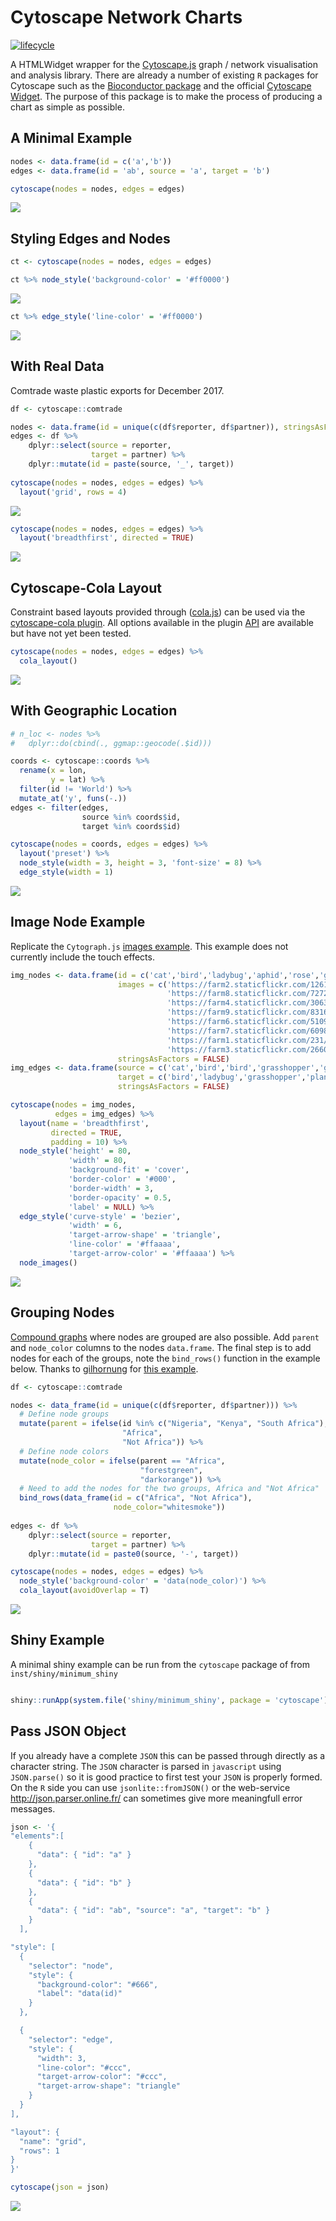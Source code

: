Cytoscape Network Charts
================

[![lifecycle](https://img.shields.io/badge/lifecycle-experimental-orange.svg)](https://www.tidyverse.org/lifecycle/#experimental)

A HTMLWidget wrapper for the [Cytoscape.js](http://js.cytoscape.org/)
graph / network visualisation and analysis library. There are already a
number of existing `R` packages for Cytoscape such as the [Bioconductor
package](https://bioconductor.org/packages/release/bioc/html/RCy3.html)
and the official [Cytoscape
Widget](https://github.com/cytoscape/r-cytoscape.js). The purpose of
this package is to make the process of producing a chart as simple as
possible.

## A Minimal Example

``` r
nodes <- data.frame(id = c('a','b'))
edges <- data.frame(id = 'ab', source = 'a', target = 'b')

cytoscape(nodes = nodes, edges = edges) 
```

![](README_files/figure-gfm/min-1.png)<!-- -->

## Styling Edges and Nodes

``` r
ct <- cytoscape(nodes = nodes, edges = edges)

ct %>% node_style('background-color' = '#ff0000')
```

![](README_files/figure-gfm/style1-1.png)<!-- -->

``` r
ct %>% edge_style('line-color' = '#ff0000')
```

![](README_files/figure-gfm/style2-1.png)<!-- -->

## With Real Data

Comtrade waste plastic exports for December 2017.

``` r
df <- cytoscape::comtrade

nodes <- data.frame(id = unique(c(df$reporter, df$partner)), stringsAsFactors = FALSE)
edges <- df %>%
    dplyr::select(source = reporter,
                  target = partner) %>%
    dplyr::mutate(id = paste(source, '_', target))
           
cytoscape(nodes = nodes, edges = edges) %>% 
  layout('grid', rows = 4)
```

![](README_files/figure-gfm/plastics-1.png)<!-- -->

``` r
cytoscape(nodes = nodes, edges = edges) %>% 
  layout('breadthfirst', directed = TRUE)
```

![](README_files/figure-gfm/plastics-2.png)<!-- -->

## Cytoscape-Cola Layout

Constraint based layouts provided through
([cola.js](http://ialab.it.monash.edu/webcola/)) can be used via the
[cytoscape-cola plugin](https://github.com/cytoscape/cytoscape.js-cola).
All options available in the plugin
[API](https://github.com/cytoscape/cytoscape.js-cola#api) are available
but have not yet been tested.

``` r
cytoscape(nodes = nodes, edges = edges) %>% 
  cola_layout()
```

![](README_files/figure-gfm/cola-1.png)<!-- -->

## With Geographic Location

``` r
# n_loc <- nodes %>%
#   dplyr::do(cbind(., ggmap::geocode(.$id)))

coords <- cytoscape::coords %>%
  rename(x = lon,
         y = lat) %>%
  filter(id != 'World') %>%
  mutate_at('y', funs(-.))
edges <- filter(edges, 
                source %in% coords$id,
                target %in% coords$id)

cytoscape(nodes = coords, edges = edges) %>% 
  layout('preset') %>%
  node_style(width = 3, height = 3, 'font-size' = 8) %>%
  edge_style(width = 1)
```

![](README_files/figure-gfm/location-1.png)<!-- -->

## Image Node Example

Replicate the `Cytograph.js` [images
example](http://js.cytoscape.org/demos/images-breadthfirst-layout/).
This example does not currently include the touch
effects.

``` r
img_nodes <- data.frame(id = c('cat','bird','ladybug','aphid','rose','grasshopper','plant','wheat'),
                        images = c('https://farm2.staticflickr.com/1261/1413379559_412a540d29_b.jpg',
                                   'https://farm8.staticflickr.com/7272/7633179468_3e19e45a0c_b.jpg',
                                   'https://farm4.staticflickr.com/3063/2751740612_af11fb090b_b.jpg',
                                   'https://farm9.staticflickr.com/8316/8003798443_32d01257c8_b.jpg',
                                   'https://farm6.staticflickr.com/5109/5817854163_eaccd688f5_b.jpg',
                                   'https://farm7.staticflickr.com/6098/6224655456_f4c3c98589_b.jpg',
                                   'https://farm1.staticflickr.com/231/524893064_f49a4d1d10_z.jpg',
                                   'https://farm3.staticflickr.com/2660/3715569167_7e978e8319_b.jpg'),
                        stringsAsFactors = FALSE)
img_edges <- data.frame(source = c('cat','bird','bird','grasshopper','grasshopper','ladybug','aphid'),
                        target = c('bird','ladybug','grasshopper','plant','wheat','aphid','rose'),
                        stringsAsFactors = FALSE)

cytoscape(nodes = img_nodes,
          edges = img_edges) %>%
  layout(name = 'breadthfirst',
         directed = TRUE,
         padding = 10) %>%
  node_style('height' = 80,
             'width' = 80,
             'background-fit' = 'cover',
             'border-color' = '#000',
             'border-width' = 3,
             'border-opacity' = 0.5,
             'label' = NULL) %>%
  edge_style('curve-style' = 'bezier',
             'width' = 6,
             'target-arrow-shape' = 'triangle',
             'line-color' = '#ffaaaa',
             'target-arrow-color' = '#ffaaaa') %>%
  node_images()
```

![](README_files/figure-gfm/image-1.png)<!-- -->

## Grouping Nodes

[Compound
graphs](https://cytoscape.org/cytoscape.js-cola/demo-compound.html)
where nodes are grouped are also possible. Add `parent` and `node_color`
columns to the nodes `data.frame`. The final step is to add nodes for
each of the groups, note the `bind_rows()` function in the example
below. Thanks to [gilhornung](https://github.com/gilhornung) for [this
example](https://github.com/mrjoh3/cytoscape/issues/8#issuecomment-475142230).

``` r
df <- cytoscape::comtrade

nodes <- data_frame(id = unique(c(df$reporter, df$partner))) %>% 
  # Define node groups
  mutate(parent = ifelse(id %in% c("Nigeria", "Kenya", "South Africa"),
                         "Africa",
                         "Not Africa")) %>% 
  # Define node colors
  mutate(node_color = ifelse(parent == "Africa",
                             "forestgreen",
                             "darkorange")) %>%
  # Need to add the nodes for the two groups, Africa and "Not Africa"
  bind_rows(data_frame(id = c("Africa", "Not Africa"), 
                       node_color="whitesmoke"))
  
edges <- df %>%
    dplyr::select(source = reporter,
                  target = partner) %>%
    dplyr::mutate(id = paste0(source, '-', target))

cytoscape(nodes = nodes, edges = edges) %>% 
  node_style('background-color' = 'data(node_color)') %>% 
  cola_layout(avoidOverlap = T)
```

![](README_files/figure-gfm/groups-1.png)<!-- -->

## Shiny Example

A minimal shiny example can be run from the `cytoscape` package of from
`inst/shiny/minimum_shiny`

``` r

shiny::runApp(system.file('shiny/minimum_shiny', package = 'cytoscape'))
```

## Pass JSON Object

If you already have a complete `JSON` this can be passed through
directly as a character string. The `JSON` character is parsed in
`javascript` using `JSON.parse()` so it is good practice to first test
your `JSON` is properly formed. On the `R` side you can use
`jsonlite::fromJSON()` or the web-service
<http://json.parser.online.fr/> can sometimes give more meaningfull
error messages.

``` r
json <- '{
"elements":[
    {
      "data": { "id": "a" } 
    },
    {
      "data": { "id": "b" }
    },
    {
      "data": { "id": "ab", "source": "a", "target": "b" }
    }
  ],

"style": [ 
  {
    "selector": "node",
    "style": {
      "background-color": "#666",
      "label": "data(id)"
    }
  },

  {
    "selector": "edge",
    "style": {
      "width": 3,
      "line-color": "#ccc",
      "target-arrow-color": "#ccc",
      "target-arrow-shape": "triangle"
    }
  }
],

"layout": {
  "name": "grid",
  "rows": 1
}
}'

cytoscape(json = json)
```

![](README_files/figure-gfm/json-1.png)<!-- -->

